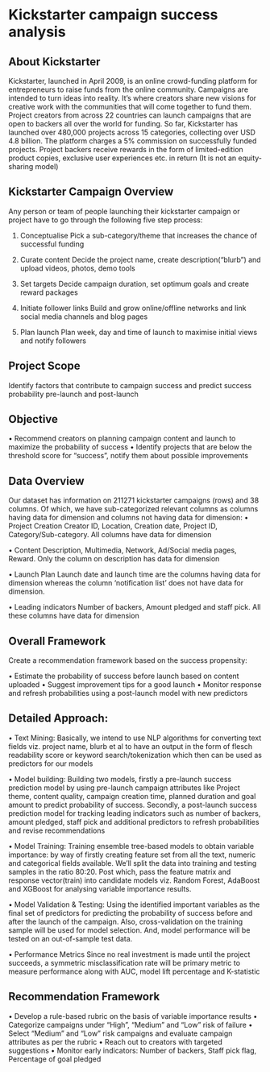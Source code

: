 # Kickstarter campaign success analysis

## About Kickstarter
Kickstarter, launched in April 2009, is an online crowd-funding platform for entrepreneurs to raise funds from the online community. Campaigns are intended to turn ideas into reality. It’s where creators share new visions for creative work with the communities that will come together to fund them. Project creators from across 22 countries can launch campaigns that are open to backers all over the world for funding. So far, Kickstarter has launched over 480,000 projects across 15 categories, collecting over USD 4.8 billion. The platform charges a 5% commission on successfully funded projects. Project backers receive rewards in the form of limited-edition product copies, exclusive user experiences etc. in return (It is not an equity-sharing model)


## Kickstarter Campaign Overview 
Any person or team of people launching their kickstarter campaign or project have to go through the following five step process: 

1.	Conceptualise
Pick a sub-category/theme that increases the chance of successful funding

2.	Curate content
Decide the project name, create description(“blurb”) and upload videos, photos, demo tools

3.	Set targets 
Decide campaign duration, set optimum goals and create reward packages

4.	Initiate follower links 
Build and grow online/offline networks and link social media channels and blog pages 

5.	Plan launch 
Plan week, day and time of launch to maximise initial views and notify followers 

## Project Scope 
Identify factors that contribute to campaign success and predict success probability pre-launch and post-launch

## Objective 
•	Recommend creators on planning campaign content and launch to maximize the probability of success
•	Identify projects that are below the threshold score for “success”, notify them about possible improvements

## Data Overview
Our dataset has information on 211271 kickstarter campaigns (rows) and 38 columns. Of which, we have sub-categorized relevant columns as columns having data for dimension and columns not having data for dimension:
•	Project Creation
Creator ID, Location, Creation date, Project ID, Category/Sub-category. All columns have data for dimension

•	Content 
Description, Multimedia, Network, Ad/Social media pages, Reward. Only the column on description has data for dimension

•	Launch Plan
Launch date and launch time are the columns having data for dimension whereas the column ‘notification list’ does not have data for dimension. 

•	Leading indicators 
Number of backers, Amount pledged and staff pick. All these columns have data for dimension

## Overall Framework
Create a recommendation framework based on the success propensity:

•	Estimate the probability of success before launch based on content uploaded
•	Suggest improvement tips for a good launch
•	Monitor response and refresh probabilities using a post-launch model with new predictors


## Detailed Approach:
•	Text Mining: 
Basically, we intend to use NLP algorithms for converting text fields viz. project name, blurb et al to have an output in the form of flesch readability score or keyword search/tokenization which then can be used as predictors for our models

•	Model building: 
Building two models, firstly a pre-launch success prediction model by using pre-launch campaign attributes like Project theme, content quality, campaign creation time, planned duration and goal amount to predict probability of success. Secondly, a post-launch success prediction model for tracking leading indicators such as number of backers, amount pledged, staff pick and additional predictors to refresh probabilities and revise recommendations

•	Model Training: 
Training ensemble tree-based models to obtain variable importance: by way of firstly creating feature set from all the text, numeric and categorical fields available. We’ll split the data into training and testing samples in the ratio 80:20. Post which, pass the feature matrix and response vector(train) into candidate models viz. Random Forest, AdaBoost and XGBoost for analysing variable importance results. 

•	Model Validation & Testing: 
Using the identified important variables as the final set of predictors for predicting the probability of success before and after the launch of the campaign. Also, cross-validation on the training sample will be used for model selection. And, model performance will be tested on an out-of-sample test data. 

•	Performance Metrics
Since no real investment is made until the project succeeds, a symmetric misclassification rate will be primary metric to measure performance along with AUC, model lift percentage and K-statistic

## Recommendation Framework 
•	Develop a rule-based rubric on the basis of variable importance results
•	Categorize campaigns under “High”, “Medium” and “Low” risk of failure
•	Select “Medium” and “Low” risk campaigns and evaluate campaign attributes as per the rubric
•	Reach out to creators with targeted suggestions
•	Monitor early indicators: Number of backers, Staff pick flag, Percentage of goal pledged